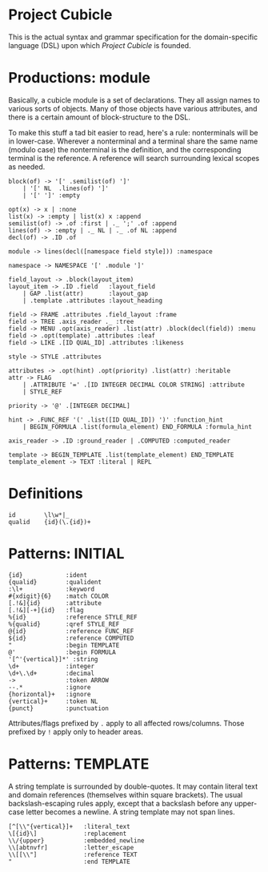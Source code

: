 # Project Cubicle
This is the actual syntax and grammar specification for the domain-specific language (DSL)
upon which *Project Cubicle* is founded.

# Productions: module

Basically, a cubicle module is a set of declarations. They all assign names to various sorts of objects.
Many of those objects have various attributes, and there is a certain amount of block-structure to the DSL.

To make this stuff a tad bit easier to read, here's a rule: nonterminals will be in lower-case. Wherever
a nonterminal and a terminal share the same name (modulo case) the nonterminal is the definition, and the
corresponding terminal is the reference. A reference will search surrounding lexical scopes as needed.

```
block(of) -> '[' .semilist(of) ']'
	| '[' NL  .lines(of) ']'
	| '[' ']' :empty

opt(x) -> x | :none
list(x) -> :empty | list(x) x :append
semilist(of) -> .of :first | ._ ';' .of :append
lines(of) -> :empty | ._ NL | ._ .of NL :append
decl(of) -> .ID .of

module -> lines(decl([namespace field style])) :namespace

namespace -> NAMESPACE '[' .module ']' 

field_layout -> .block(layout_item)
layout_item -> .ID .field   :layout_field
	| GAP .list(attr)       :layout_gap
	| .template .attributes :layout_heading

field -> FRAME .attributes .field_layout :frame
field -> TREE .axis_reader ._ :tree
field -> MENU .opt(axis_reader) .list(attr) .block(decl(field)) :menu
field -> .opt(template) .attributes :leaf
field -> LIKE .[ID QUAL_ID] .attributes :likeness

style -> STYLE .attributes

attributes -> .opt(hint) .opt(priority) .list(attr) :heritable
attr -> FLAG
	| .ATTRIBUTE '=' .[ID INTEGER DECIMAL COLOR STRING] :attribute
	| STYLE_REF

priority -> '@' .[INTEGER DECIMAL]

hint -> .FUNC_REF '(' .list([ID QUAL_ID]) ')' :function_hint
	| BEGIN_FORMULA .list(formula_element) END_FORMULA :formula_hint

axis_reader -> .ID :ground_reader | .COMPUTED :computed_reader

template -> BEGIN_TEMPLATE .list(template_element) END_TEMPLATE
template_element -> TEXT :literal | REPL

```

# Definitions
```
id        \l\w*|_
qualid    {id}(\.{id})+
```

# Patterns: INITIAL
```
{id}            :ident
{qualid}        :qualident
:\l+            :keyword
#{xdigit}{6}    :match COLOR
[.!&]{id}       :attribute
[.!&][-+]{id}   :flag
%{id}           :reference STYLE_REF
%{qualid}       :qref STYLE_REF
@{id}           :reference FUNC_REF
${id}           :reference COMPUTED
"               :begin TEMPLATE
@'              :begin FORMULA
'[^'{vertical}]*' :string 
\d+             :integer
\d+\.\d+        :decimal
->              :token ARROW
--.*            :ignore
{horizontal}+   :ignore
{vertical}+     :token NL
{punct}         :punctuation

```
Attributes/flags prefixed by `.` apply to all affected rows/columns. Those
prefixed by `!` apply only to header areas.

# Patterns: TEMPLATE
A string template is surrounded by double-quotes. It may contain literal text and
domain references (themselves within square brackets). The usual backslash-escaping
rules apply, except that a backslash before any upper-case letter becomes a newline.
A string template may not span lines.
```
[^[\\"{vertical}]+   :literal_text
\[{id}\]             :replacement
\\/{upper}           :embedded_newline
\\[abtnvfr]          :letter_escape
\\[[\\"]             :reference TEXT
"                    :end TEMPLATE
```
